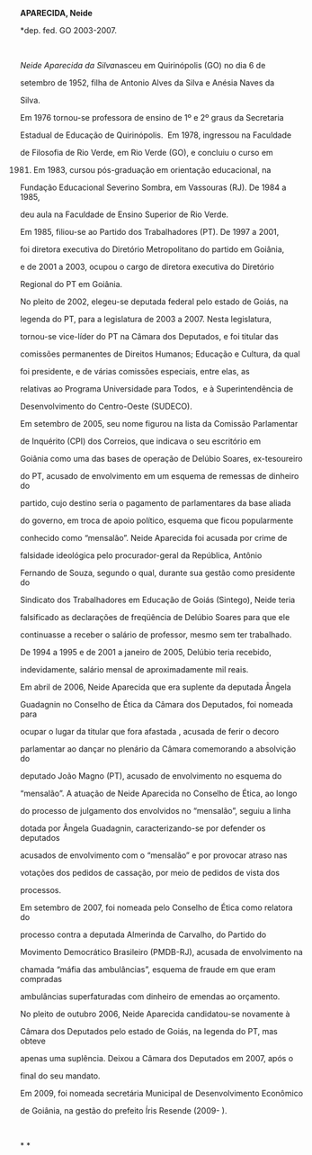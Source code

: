 **APARECIDA, Neide**



\*dep. fed. GO 2003-2007.



 



*Neide Aparecida da Silva*nasceu em Quirinópolis (GO) no dia 6 de

setembro de 1952, filha de Antonio Alves da Silva e Anésia Naves da

Silva.



Em 1976 tornou-se professora de ensino de 1º e 2º graus da Secretaria

Estadual de Educação de Quirinópolis.  Em 1978, ingressou na Faculdade

de Filosofia de Rio Verde, em Rio Verde (GO), e concluiu o curso em

1981. Em 1983, cursou pós-graduação em orientação educacional, na

Fundação Educacional Severino Sombra, em Vassouras (RJ). De 1984 a 1985,

deu aula na Faculdade de Ensino Superior de Rio Verde.



Em 1985, filiou-se ao Partido dos Trabalhadores (PT). De 1997 a 2001,

foi diretora executiva do Diretório Metropolitano do partido em Goiânia,

e de 2001 a 2003, ocupou o cargo de diretora executiva do Diretório

Regional do PT em Goiânia.



No pleito de 2002, elegeu-se deputada federal pelo estado de Goiás, na

legenda do PT, para a legislatura de 2003 a 2007. Nesta legislatura,

tornou-se vice-líder do PT na Câmara dos Deputados, e foi titular das

comissões permanentes de Direitos Humanos; Educação e Cultura, da qual

foi presidente, e de várias comissões especiais, entre elas, as

relativas ao Programa Universidade para Todos,  e à Superintendência de

Desenvolvimento do Centro-Oeste (SUDECO).



Em setembro de 2005, seu nome figurou na lista da Comissão Parlamentar

de Inquérito (CPI) dos Correios, que indicava o seu escritório em

Goiânia como uma das bases de operação de Delúbio Soares, ex-tesoureiro

do PT, acusado de envolvimento em um esquema de remessas de dinheiro do

partido, cujo destino seria o pagamento de parlamentares da base aliada

do governo, em troca de apoio político, esquema que ficou popularmente

conhecido como “mensalão”. Neide Aparecida foi acusada por crime de

falsidade ideológica pelo procurador-geral da República, Antônio

Fernando de Souza, segundo o qual, durante sua gestão como presidente do

Sindicato dos Trabalhadores em Educação de Goiás (Sintego), Neide teria

falsificado as declarações de freqüência de Delúbio Soares para que ele

continuasse a receber o salário de professor, mesmo sem ter trabalhado.

De 1994 a 1995 e de 2001 a janeiro de 2005, Delúbio teria recebido,

indevidamente, salário mensal de aproximadamente mil reais.



Em abril de 2006, Neide Aparecida que era suplente da deputada Ângela

Guadagnin no Conselho de Ética da Câmara dos Deputados, foi nomeada para

ocupar o lugar da titular que fora afastada , acusada de ferir o decoro

parlamentar ao dançar no plenário da Câmara comemorando a absolvição do

deputado João Magno (PT), acusado de envolvimento no esquema do

“mensalão”. A atuação de Neide Aparecida no Conselho de Ética, ao longo

do processo de julgamento dos envolvidos no “mensalão”, seguiu a linha

dotada por Ângela Guadagnin, caracterizando-se por defender os deputados

acusados de envolvimento com o “mensalão” e por provocar atraso nas

votações dos pedidos de cassação, por meio de pedidos de vista dos

processos.



Em setembro de 2007, foi nomeada pelo Conselho de Ética como relatora do

processo contra a deputada Almerinda de Carvalho, do Partido do

Movimento Democrático Brasileiro (PMDB-RJ), acusada de envolvimento na

chamada “máfia das ambulâncias”, esquema de fraude em que eram compradas

ambulâncias superfaturadas com dinheiro de emendas ao orçamento.



No pleito de outubro 2006, Neide Aparecida candidatou-se novamente à

Câmara dos Deputados pelo estado de Goiás, na legenda do PT, mas obteve

apenas uma suplência. Deixou a Câmara dos Deputados em 2007, após o

final do seu mandato.



Em 2009, foi nomeada secretária Municipal de Desenvolvimento Econômico

de Goiânia, na gestão do prefeito Íris Resende (2009- ).



 



* *



